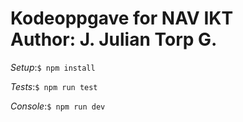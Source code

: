 # Kodeoppgave for NAV IKT <br> Author: J. Julian Torp G.

*Setup*:`$ npm install` 

*Tests*:`$ npm run test`

*Console*:`$ npm run dev`
